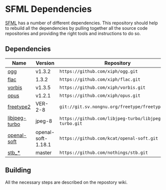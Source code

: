 # SFML Dependencies

[SFML](https://www.sfml-dev.org/) has a number of different dependencies. This repository should help to rebuild all the dependencies by pulling together all the source code repositories and providing the right tools and instructions to do so.

## Dependencies

| Name                                                   | Version            | Repository                                           |
|--------------------------------------------------------|--------------------|------------------------------------------------------|
| [ogg](http://www.vorbis.com/)                          | v1.3.2             | `https://github.com/xiph/ogg.git`                    |
| [flac](https://xiph.org/flac/)                         | 1.3.2              | `https://github.com/xiph/flac.git`                   |
| [vorbis](http://www.vorbis.com/)                       | v1.3.5             | `https://github.com/xiph/vorbis.git`                 |
| [opus](https://xiph.org/flac/)                         | v1.2.1             | `https://github.com/xiph/opus.git`                   |
| [freetype2](https://www.freetype.org/)                 | VER-2-8            | `git://git.sv.nongnu.org/freetype/freetype2.git`     | 
| [libjpeg-turbo](http://www.libjpeg-turbo.org/)         | jpeg-8             | `https://github.com/libjpeg-turbo/libjpeg-turbo.git` |
| [openal-soft](http://kcat.strangesoft.net/openal.html) | openal-soft-1.18.1 | `https://github.com/kcat/openal-soft.git`            |
| [stb_*](https://github.com/nothings/stb)               | master             | `https://github.com/nothings/stb.git`                |

## Building

All the necessary steps are described on the repostory wiki.
